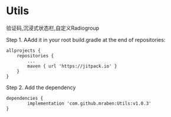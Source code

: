 
# Utils
验证码,沉浸式状态栏,自定义Radiogroup

Step 1. AAdd it in your root build.gradle at the end of repositories:

	allprojects {
		repositories {
			...
			maven { url 'https://jitpack.io' }
		}
	}
Step 2. Add the dependency

	dependencies {
	        implementation 'com.github.mraben:Utils:v1.0.3'
	}
